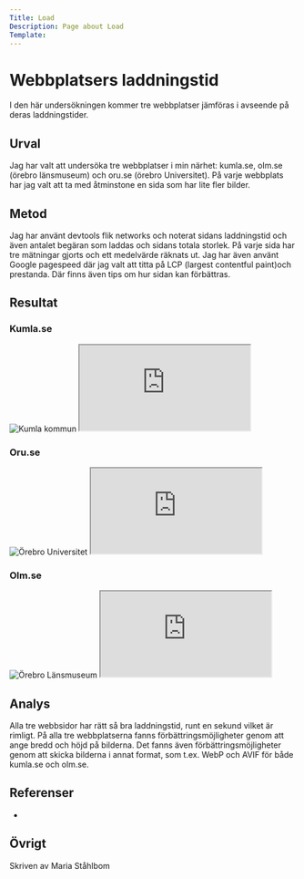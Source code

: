 ```yaml
---
Title: Load
Description: Page about Load
Template: 
---
```


Webbplatsers laddningstid
=======================

I den här undersökningen kommer tre webbplatser jämföras i avseende på deras laddningstider. 

Urval
-----------------------

Jag har valt att undersöka tre webbplatser i min närhet: kumla.se, olm.se (örebro länsmuseum) och oru.se (örebro Universitet). På varje webbplats har jag valt att ta med åtminstone en sida som har lite fler bilder.

Metod
-----------------------

Jag har använt devtools flik networks och noterat sidans laddningstid och även antalet begäran som laddas och sidans totala storlek. På varje sida har tre mätningar gjorts och ett medelvärde räknats ut. 
Jag har även använt Google pagespeed där jag valt att titta på LCP (largest contentful paint)och prestanda. Där finns även tips om hur sidan kan förbättras.

Resultat
-----------------------

<div class="webbplats">
<h3>Kumla.se</h3>
<picture><source media="(min-width: 599px)" srcset="%base_url%/image/kumla.png?save-as=jpg&w=700&q=80" /><img src="%base_url%/image/kumla.png?save-as=jpg&w=500&q=80" alt="Kumla kommun"></picture>
<iframe class="iframe" src="https://docs.google.com/spreadsheets/d/e/2PACX-1vTNfJVjJK5yfkaRkAExQzGlO-LWo5qmGm-Jm_Xsp4o53bR0FEXdBPB-OTJtWO-qkY9JVDgvuYvTVL0W/pubhtml?widget=true&amp;headers=false"></iframe>
</div>



<div class="webbplats">
<h3>Oru.se</h3>
<picture><source media="(min-width: 599px)" srcset="%base_url%/image/oru.png?save-as=jpg&w=700&q=80" /><img src="%base_url%/image/oru.png?save-as=jpg&w=500&q=80" alt="Örebro Universitet"></picture>
<iframe class="iframe" src="https://docs.google.com/spreadsheets/d/e/2PACX-1vRFA6x4FK50SQDxiaMHljiwRhzQ6bXsoEybKIwVJoIOFdW_3YP79z7TeZq3de7PdagLwFlRHgHdOZnb/pubhtml?widget=true&amp;headers=false"></iframe></div>

<div class="webbplats">
<h3>Olm.se</h3>
<picture><source media="(min-width: 599px)" srcset="%base_url%/image/olm.png?save-as=jpg&w=700&q=80" /><img src="%base_url%/image/olm.png?save-as=jpg&w=500&q=80" alt="Örebro Länsmuseum"></picture>
<iframe class="iframe" src="https://docs.google.com/spreadsheets/d/e/2PACX-1vTy-KABAsYekl650DoO0HD5OZA6AZbsxRBRc4JFSMaq1XiyKoFdPJLhjA828F0Yi-Ovv2yFAgPKU75P/pubhtml?widget=true&amp;headers=false"></iframe></div>

Analys
-----------------------

Alla tre webbsidor har rätt så bra laddningstid, runt en sekund vilket är rimligt. På alla tre webbplatserna fanns förbättringsmöjligheter genom att ange bredd och höjd på bilderna. Det fanns även förbättringsmöjligheter genom att skicka bilderna i annat format, som t.ex. WebP och AVIF för både kumla.se och olm.se. 

Referenser
-----------------------

-

Övrigt
-----------------------

Skriven av Maria Ståhlbom
